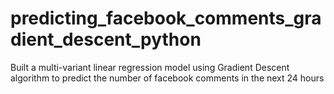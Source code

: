 # predicting_facebook_comments_gradient_descent_python
Built a multi-variant linear regression model using Gradient Descent algorithm to predict the number of facebook comments in the next 24 hours
